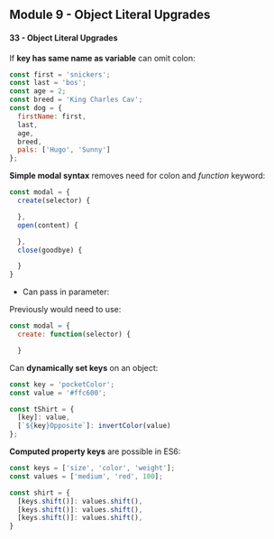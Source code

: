 ## Module 9 - Object Literal Upgrades

#### 33 - Object Literal Upgrades

If __key has same name as variable__ can omit colon:
```js
const first = 'snickers';
const last = 'bos';
const age = 2;
const breed = 'King Charles Cav';
const dog = {
  firstName: first,
  last,
  age,
  breed,
  pals: ['Hugo', 'Sunny']
};
```

__Simple modal syntax__ removes need for colon and _function_ keyword:
```js
const modal = {
  create(selector) {

  },
  open(content) {

  },
  close(goodbye) {

  }
}
```
+ Can pass in parameter:

Previously would need to use:

```js
const modal = {
  create: function(selector) {

  }
```

Can __dynamically set keys__ on an object:

```js
const key = 'pocketColor';
const value = '#ffc600';

const tShirt = {
  [key]: value,
  [`${key}Opposite`]: invertColor(value)
};
```

__Computed property keys__ are possible in ES6:

```js
const keys = ['size', 'color', 'weight'];
const values = ['medium', 'red', 100];

const shirt = {
  [keys.shift()]: values.shift(),
  [keys.shift()]: values.shift(),
  [keys.shift()]: values.shift(),
}
```
